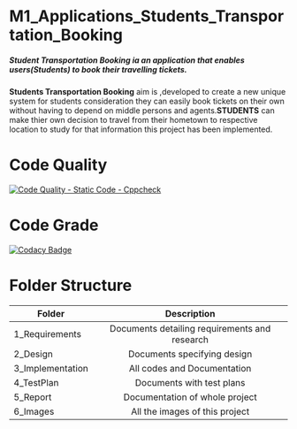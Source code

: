 # M1_Applications_Students_Transportation_Booking
   ##### Student Transportation Booking ia an application that enables users(Students) to book their travelling tickets. 
   __Students Transportation Booking__ aim is ,developed to create a new unique system for students consideration they can easily book tickets on 
  their own without having to depend on middle persons and agents.__STUDENTS__ can make thier own decision to travel from their hometown 
  to respective location to study for that information this project has been implemented.
  
  # Code Quality
  [![Code Quality - Static Code - Cppcheck](https://github.com/Tamil-rugan/M1_Applications_Students_Transportation_Booking/actions/workflows/cppcheck.yml/badge.svg)](https://github.com/Tamil-rugan/M1_Applications_Students_Transportation_Booking/actions/workflows/cppcheck.yml)
  
  # Code Grade
  [![Codacy Badge](https://app.codacy.com/project/badge/Grade/cc0e180aadbd4c63bfbb5fafbb3d9f98)](https://www.codacy.com/gh/Tamil-rugan/M1_Applications_Students_Transportation_Booking/dashboard?utm_source=github.com&amp;utm_medium=referral&amp;utm_content=Tamil-rugan/M1_Applications_Students_Transportation_Booking&amp;utm_campaign=Badge_Grade)
  
  # Folder Structure
| Folder   |      Description     |  
|----------|:-------------:|
| 1_Requirements |  Documents detailing requirements and research |
| 2_Design |    Documents specifying design  | 
| 3_Implementation |   All codes and Documentation  |
| 4_TestPlan |  Documents with test plans |
| 5_Report |    Documentation of whole project  | 
| 6_Images |    All the images of this project  |
